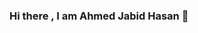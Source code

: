 ### Hi there , I am Ahmed Jabid Hasan 👋

<!--
**Jabidgithub/Jabidgithub** is a ✨ _special_ ✨ repository because its `README.md` (this file) appears on your GitHub profile.






I'm Jabid Hasan , a naive self-learned frontEnd web developer from Bangladesh.


  🔭 I am currently working no 
  🌱 I’m currently learning everything 🤣
  👯 I’m looking to collaborate with newbie like me
  🥅 2021 Goals: Contribute more to Open Source projects and master React.
  ⚡ Fun fact: I love to watch Movies and TV series.
  Spotify Playing 🎧
  Spotify Playing


Languages and Tools:
Visual Studio CodeHTML5CSS3SassJavaScriptReact

-->

